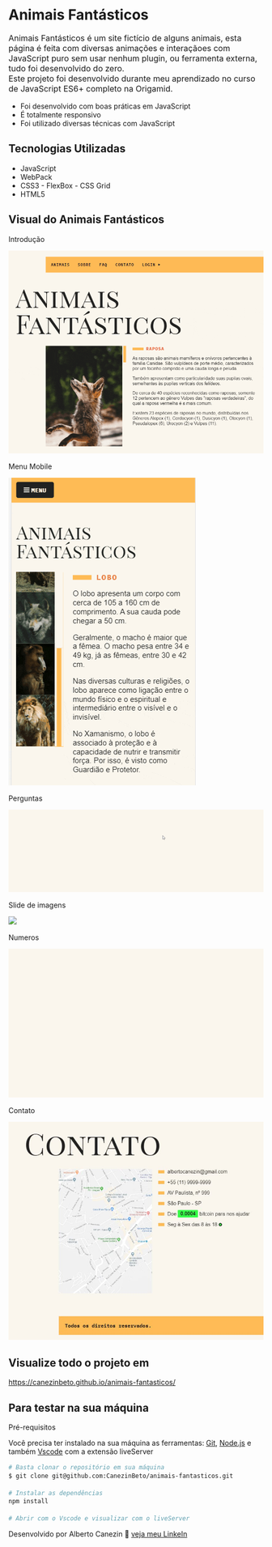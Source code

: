 # Animais Fantásticos

<p style="font-size: 16px;">Animais Fantásticos é um site fictício de alguns animais, esta página é feita com diversas animações e interaçãoes com JavaScript puro sem usar nenhum plugin, ou ferramenta externa, tudo foi desenvolvido do zero. <br>
Este projeto foi desenvolvido durante meu aprendizado no curso de JavaScript ES6+ completo na Origamid.</p>

- Foi desenvolvido com boas práticas em JavaScript
- É totalmente responsivo
- Foi utilizado diversas técnicas com JavaScript

## Tecnologias Utilizadas

- JavaScript
- WebPack
- CSS3 - FlexBox - CSS Grid
- HTML5

## Visual do Animais Fantásticos

<p>Introdução</p>
<img src="./github/animais-intro.gif"/>

<br>
<p>Menu Mobile</p>
<img src="./github/animais-menu-intro.gif"/>

<br>
<p>Perguntas</p>
<img src="./github/animais-faq.gif"/>

<br>
<p>Slide de imagens</p>
<img src="./github/animais-slide.gif"/>

<br>
<p>Numeros</p>
<img src="./github/animais-numeros.gif"/>

<br>
<p>Contato</p>
<img src="./github/contato.jpg"/>

## Visualize todo o projeto em

<a href="https://canezinbeto.github.io/animais-fantasticos/" target="_blank">https://canezinbeto.github.io/animais-fantasticos/</a>

## Para testar na sua máquina

<p>Pré-requisitos</p>
<p>Você precisa ter instalado na sua máquina as ferramentas: <a href="https://git-scm.com/">Git</a>, <a href="https://nodejs.org/en/">Node.js</a> e também <a href="https://code.visualstudio.com/">Vscode</a> com a extensão liveServer</p>

```bash
# Basta clonar o repositório em sua máquina
$ git clone git@github.com:CanezinBeto/animais-fantasticos.git

# Instalar as dependências
npm install

# Abrir com o Vscode e visualizar com o liveServer
```

Desenvolvido por Alberto Canezin :rocket: [veja meu LinkeIn](https://www.linkedin.com/in/albertocanezin-dev/)
